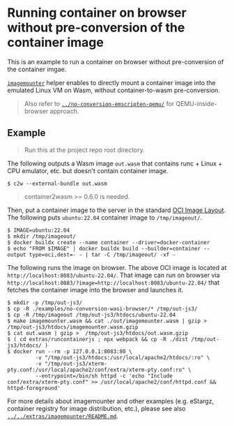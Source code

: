 # Running container on browser without pre-conversion of the container image

This is an example to run a container on browser without pre-conversion of the container imgae.

[`imagemounter`](./extras/imagemounter/) helper enables to directly mount a container image into the emulated Linux VM on Wasm, without container-to-wasm pre-conversion.

> Also refer to [`../no-conversion-emscripten-qemu/`](../no-conversion-emscripten-qemu/) for QEMU-inside-browser approach.

## Example

> Run this at the project repo root directory.

The following outputs a Wasm image `out.wasm` that contains runc + Linux + CPU emulator, etc. but doesn't contain container image.

```console
$ c2w --external-bundle out.wasm
```

> container2wasm >= 0.6.0 is needed.

Then, put a container image to the server in the standard [OCI Image Layout](https://github.com/opencontainers/image-spec/blob/v1.0.2/image-layout.md).
The following puts `ubuntu:22.04` container image to `/tmp/imageout/`.

```console
$ IMAGE=ubuntu:22.04
$ mkdir /tmp/imageout/
$ docker buildx create --name container --driver=docker-container
$ echo "FROM $IMAGE" | docker buildx build --builder=container --output type=oci,dest=- - | tar -C /tmp/imageout/ -xf -
```

The following runs the image on browser.
The above OCI image is located at `http://localhost:8083/ubuntu-22.04/`.
That image can run on browser via `http://localhost:8083/?image=http://localhost:8083/ubuntu-22.04/` that fetches the container image into the browser and launches it.

```console
$ mkdir -p /tmp/out-js3/
$ cp -R ./examples/no-conversion-wasi-browser/* /tmp/out-js3/
$ cp -R /tmp/imageout /tmp/out-js3/htdocs/ubuntu-22.04
$ make imagemounter.wasm && cat ./out/imagemounter.wasm | gzip >  /tmp/out-js3/htdocs/imagemounter.wasm.gzip
$ cat out.wasm | gzip >  /tmp/out-js3/htdocs/out.wasm.gzip
$ ( cd extras/runcontainerjs ; npx webpack && cp -R ./dist /tmp/out-js3/htdocs/ )
$ docker run --rm -p 127.0.0.1:8083:80 \
         -v "/tmp/out-js3/htdocs:/usr/local/apache2/htdocs/:ro" \
         -v "/tmp/out-js3/xterm-pty.conf:/usr/local/apache2/conf/extra/xterm-pty.conf:ro" \
         --entrypoint=/bin/sh httpd -c 'echo "Include conf/extra/xterm-pty.conf" >> /usr/local/apache2/conf/httpd.conf && httpd-foreground'
```

For more details about imagemounter and other examples (e.g. eStargz, container registry for image distribution, etc.), please see also [`../../extras/imagemounter/README.md`](./../../extras/imagemounter/README.md).
